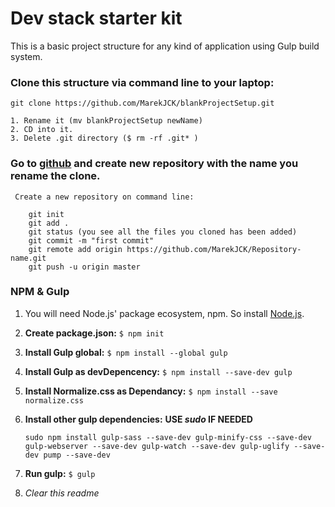 # Dev stack starter kit
This is a basic project structure for any kind of application using Gulp build system.

### Clone this structure via command line to your laptop:

    git clone https://github.com/MarekJCK/blankProjectSetup.git
    
    1. Rename it (mv blankProjectSetup newName)
    2. CD into it.
    3. Delete .git directory ($ rm -rf .git* )
    
### Go to [github](https://github.com/) and create new repository with the name you rename the clone.
    
     Create a new repository on command line:
    
        git init
        git add .
        git status (you see all the files you cloned has been added)
        git commit -m "first commit"
        git remote add origin https://github.com/MarekJCK/Repository-name.git
        git push -u origin master
    

### NPM & Gulp

1.  You will need Node.js' package ecosystem, npm. So install [Node.js](https://nodejs.org/en/).
2. **Create package.json:**                          `$ npm init`
3.  **Install Gulp global:**                         `$ npm install --global gulp`  
4.  **Install Gulp as devDepencency:**               `$ npm install --save-dev gulp`
5.  **Install Normalize.css as Dependancy:**         `$ npm install --save normalize.css`

6. **Install other gulp dependencies:**
    **USE *sudo* IF NEEDED**
    
    ```
    sudo npm install gulp-sass --save-dev gulp-minify-css --save-dev gulp-webserver --save-dev gulp-watch --save-dev gulp-uglify --save-dev pump --save-dev
    ```
7. **Run gulp:**  `$ gulp`
8. _Clear this readme_

